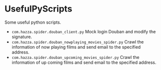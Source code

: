 # UsefulPyScripts
Some useful python scripts.

- `com.hazza.spider.douban_client.py` Mock login Douban and modify the signature.
- `com.hazza.spider.douban_nowplaying_movies_spider.py` Crawl the information of now playing films and send email to the specified address.
- `com.hazza.spider.douban_upcoming_movies_spider.py` Crawl the information of up coming films and send email to the specified address.